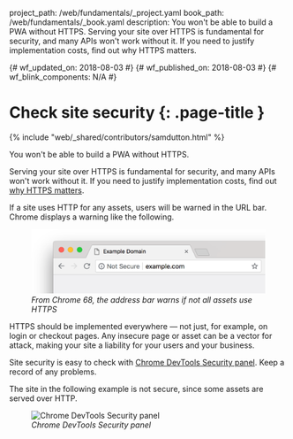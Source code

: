 project_path: /web/fundamentals/_project.yaml
book_path: /web/fundamentals/_book.yaml
description: You won't be able to build a PWA without HTTPS. Serving your site over HTTPS is fundamental for security, and many APIs won't work without it. If you need to justify implementation costs, find out why HTTPS matters.

{# wf_updated_on: 2018-08-03 #}
{# wf_published_on: 2018-08-03 #}
{# wf_blink_components: N/A #}

# Check site security {: .page-title }

{% include "web/_shared/contributors/samdutton.html" %}


You won't be able to build a PWA without HTTPS.

Serving your site over HTTPS is fundamental for security, and many APIs won't work without it. If
you need to justify implementation costs, find out [why HTTPS
matters](/web/fundamentals/security/encrypt-in-transit/why-https).

If a site uses HTTP for any assets, users will be warned in the URL bar. Chrome displays a warning
like the following.

<figure>
  <img src="images/not-secure.png" alt="Chrome 'not secure' warning">
  <figcaption><em>From Chrome 68, the address bar warns if not all assets use HTTPS</em></figcaption>
</figure>

HTTPS should be implemented everywhere — not just, for example, on login or checkout pages. Any
insecure page or asset can be a vector for attack, making your site a liability for your users and
your business.

Site security is easy to check with [Chrome DevTools Security
panel](/web/tools/chrome-devtools/security). Keep a record of any
problems.

The site in the following example is not secure, since some assets are served over HTTP.

<figure>
  <img src="images/devtools-security-1000.png" srcset="images/devtools-security-500.png
  500w, images/devtools-security-1000.png 1000w" alt="Chrome DevTools Security panel">
<figcaption><em>Chrome DevTools Security panel</em></figcaption> </figure> <br>
